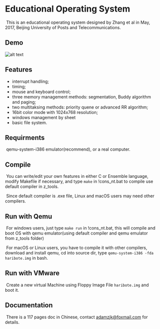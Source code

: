 # Educational Operating System

​	This is an educational operating system designed by Zhang et al in May, 2017, Beijing University of Posts and Telecommunications. 

## Demo

![alt text](http://wx4.sinaimg.cn/large/98d135cfly1ffqmgs3xuzj20qm0k1njt.jpg)

## Features

-  interrupt handling;
-  timing;
-  mouse and keyboard control;
-  three memory management methods: segmentation, Buddy algorithm and paging; 
-  two  multitaksing methods: priority quene or advanced RR algorithm; 
-  16bit color mode with 1024x768 resolution; 
-  windows management by sheet
-  basic file system.



## Requirments

​	qemu-system-i386 emulator(recommend), or a real computer.

## Compile

​	You can write/edit your own features in either C or Ensemble language, modify Makefile if necessary, and type ``make`` in !cons_nt.bat to compile use default compiler in z_tools.

​	Since default compiler is .exe file, Linux and macOS users may need other compilers. 

## Run with Qemu

​	For windows users, just type   ``make run`` in !cons_nt.bat, this will compile and boot OS with qemu emulator(using default compiler and qemu emulator from z_tools folder)

​	For macOS or Linux users, you have to compile it with other compilers, download and install qemu, cd into source dir, type  ``qemu-system-i386 -fda haribote.img`` in bash.

## Run with VMware

​	Create a new virtual Machine using Floppy Image File ``haribote.img`` and boot it.

## Documentation

​	There is a 117 pages doc in Chinese, contact adamzjk@foxmail.com for details.



